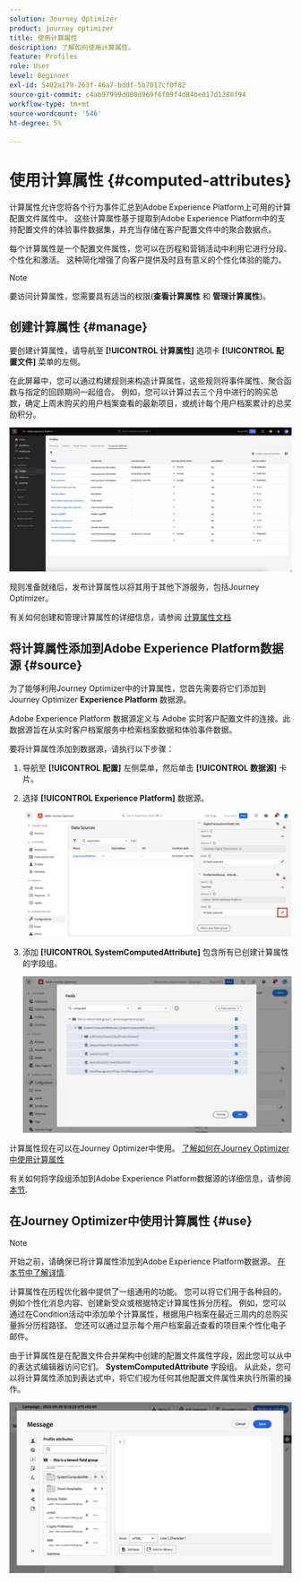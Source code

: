 ```yaml
---
solution: Journey Optimizer
product: journey optimizer
title: 使用计算属性
description: 了解如何使用计算属性。
feature: Profiles
role: User
level: Beginner
exl-id: 5402a179-263f-46a7-bddf-5b7017cf0f82
source-git-commit: c4ab97999d000d969f6f09f4d84be017d1288f94
workflow-type: tm+mt
source-wordcount: '546'
ht-degree: 5%

---
```


# 使用计算属性 {#computed-attributes}

计算属性允许您将各个行为事件汇总到Adobe Experience Platform上可用的计算配置文件属性中。 这些计算属性基于提取到Adobe Experience Platform中的支持配置文件的体验事件数据集，并充当存储在客户配置文件中的聚合数据点。

每个计算属性是一个配置文件属性，您可以在历程和营销活动中利用它进行分段、个性化和激活。 这种简化增强了向客户提供及时且有意义的个性化体验的能力。

>[!NOTE]
>
>要访问计算属性，您需要具有适当的权限(**查看计算属性** 和 **管理计算属性**)。

## 创建计算属性 {#manage}

要创建计算属性，请导航至 **[!UICONTROL 计算属性]** 选项卡 **[!UICONTROL 配置文件]** 菜单的左侧。

在此屏幕中，您可以通过构建规则来构造计算属性，这些规则将事件属性、聚合函数与指定的回顾期间一起组合。 例如，您可以计算过去三个月中进行的购买总数，确定上周未购买的用户档案查看的最新项目，或统计每个用户档案累计的总奖励积分。

![](assets/computed-attributes.png)

规则准备就绪后，发布计算属性以将其用于其他下游服务，包括Journey Optimizer。

有关如何创建和管理计算属性的详细信息，请参阅 [计算属性文档](https://experienceleague.adobe.com/docs/experience-platform/profile/computed-attributes/overview.html?lang=zh-Hans)

## 将计算属性添加到Adobe Experience Platform数据源 {#source}

为了能够利用Journey Optimizer中的计算属性，您首先需要将它们添加到Journey Optimizer **Experience Platform** 数据源。

Adobe Experience Platform 数据源定义与 Adobe 实时客户配置文件的连接。此数据源旨在从实时客户档案服务中检索档案数据和体验事件数据。

要将计算属性添加到数据源，请执行以下步骤：

1. 导航至 **[!UICONTROL 配置]** 左侧菜单，然后单击 **[!UICONTROL 数据源]** 卡片。

1. 选择 **[!UICONTROL Experience Platform]** 数据源。

   ![](assets/computed-attributes-add.png)

1. 添加 **[!UICONTROL SystemComputedAttribute]** 包含所有已创建计算属性的字段组。

   ![](assets/computed-attributes-fieldgroup.png)

计算属性现在可以在Journey Optimizer中使用。 [了解如何在Journey Optimizer中使用计算属性](#use)

有关如何将字段组添加到Adobe Experience Platform数据源的详细信息，请参阅 [本节](../datasource/adobe-experience-platform-data-source.md).

## 在Journey Optimizer中使用计算属性 {#use}

>[!NOTE]
>
>开始之前，请确保已将计算属性添加到Adobe Experience Platform数据源。 [在本节中了解详情](#source).

计算属性在历程优化器中提供了一组通用的功能。 您可以将它们用于各种目的，例如个性化消息内容、创建新受众或根据特定计算属性拆分历程。 例如，您可以通过在Condition活动中添加单个计算属性，根据用户档案在最近三周内的总购买量拆分历程路径。 您还可以通过显示每个用户档案最近查看的项目来个性化电子邮件。

由于计算属性是在配置文件合并架构中创建的配置文件属性字段，因此您可以从中的表达式编辑器访问它们。 **SystemComputedAttribute** 字段组。 从此处，您可以将计算属性添加到表达式中，将它们视为任何其他配置文件属性来执行所需的操作。

![](assets/computed-attributes-ajo.png)
